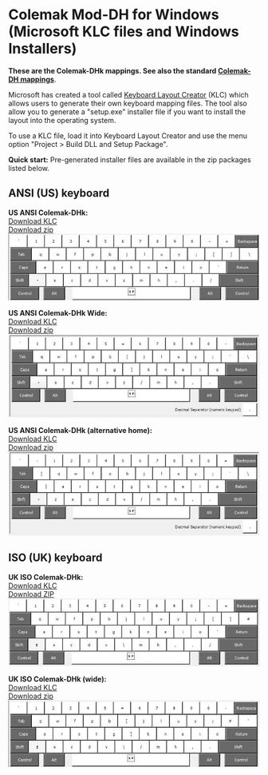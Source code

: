 
# Colemak Mod-DH for Windows (Microsoft KLC files and Windows Installers)

**These are the Colemak-DHk mappings. See also the standard [Colemak-DH mappings](https://github.com/ColemakMods/mod-dh/tree/master/klc)**.

Microsoft has created a tool called [Keyboard Layout Creator](https://www.microsoft.com/en-us/download/details.aspx?id=102134 "Keyboard Layout Creator") (KLC) which allows users to generate their own keyboard mapping files. The tool also allow you to generate a "setup.exe" installer file if you want to install the layout into the operating system.

To use a KLC file, load it into Keyboard Layout Creator and use the menu option "Project > Build DLL and Setup Package". 

**Quick start:** Pre-generated installer files are available in the zip packages listed below.

## ANSI (US) keyboard  

**US ANSI Colemak-DHk:**  
[Download KLC](colemak_dhk_ansi_us.klc?raw=true)  
[Download zip](colemak_dhk_ansi_us.zip?raw=true)  
![US Colemak-DH](colemak_dhk_ansi_us.jpg)  

**US ANSI Colemak-DHk Wide:**  
[Download KLC](colemak_dhk_ansi_us_wide.klc?raw=true)  
[Download zip](colemak_dhk_ansi_us_wide.zip?raw=true)  
![US Colemak-DH (wide)](colemak_dhk_ansi_us_wide.jpg)  

**US ANSI Colemak-DHk (alternative home):**  
[Download KLC](colemak_dhk_ansi_us_althome.klc?raw=true)  
[Download zip](colemak_dhk_ansi_us_althome.zip?raw=true)  
![US Colemak-DH (althome)](colemak_dhk_ansi_us_althome.jpg)  

## ISO (UK) keyboard

**UK ISO Colemak-DHk:**  
[Download KLC](colemak_dhk_iso_uk.klc?raw=true)  
[Download ZIP](colemak_dhk_iso_uk.zip?raw=true)  
![UK Colemak-DH](colemak_dhk_iso_uk.jpg)  

**UK ISO Colemak-DHk (wide):**  
[Download KLC](colemak_dhk_iso_uk_wide.klc?raw=true)  
[Download zip](colemak_dhk_iso_uk_wide.zip?raw=true)  
![UK Colemak-DH (wide)](colemak_dhk_iso_uk_wide.jpg)  

